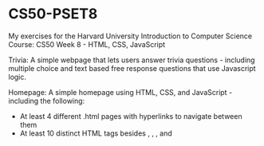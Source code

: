 # CS50-PSET8

My exercises for the Harvard University Introduction to Computer Science Course: CS50 Week 8 - HTML, CSS, JavaScript

Trivia: A simple webpage that lets users answer trivia questions - including multiple choice and text based free response questions that use Javascript logic.

Homepage: A simple homepage using HTML, CSS, and JavaScript - including the following:
- At least 4 different .html pages with hyperlinks to navigate between them 
- At least 10 distinct HTML tags besides <html>, <head>, <body>, and <title>
- At least 1 feature from bootstrap
- At least 1 stylesheet of my own creation
- At least 1 JavaScript feature of my own creation
- Must work well on mobile devices as well as laptops & desktops
